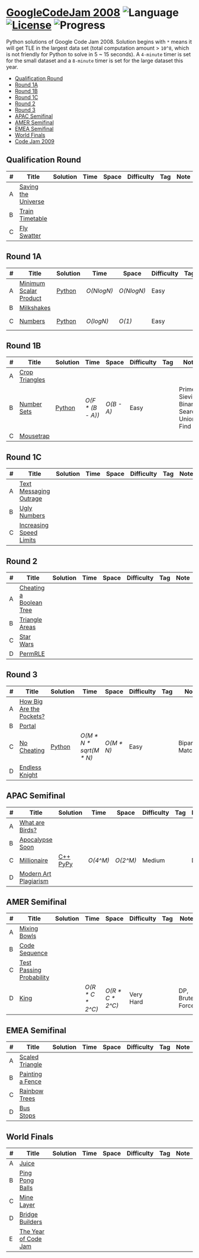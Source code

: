 # [GoogleCodeJam 2008](https://codingcompetitions.withgoogle.com/codejam/archive/2008) ![Language](https://img.shields.io/badge/language-Python-orange.svg) [![License](https://img.shields.io/badge/license-MIT-blue.svg)](./LICENSE) ![Progress](https://img.shields.io/badge/progress-5%20%2F%2037-ff69b4.svg)

Python solutions of Google Code Jam 2008. Solution begins with `*` means it will get TLE in the largest data set (total computation amount > `10^8`, which is not friendly for Python to solve in 5 ~ 15 seconds). A `4-minute` timer is set for the small dataset and a `8-minute` timer is set for the large dataset this year.

* [Qualification Round](https://github.com/kamyu104/GoogleCodeJam-2008#qualification-round)
* [Round 1A](https://github.com/kamyu104/GoogleCodeJam-2008#round-1a)
* [Round 1B](https://github.com/kamyu104/GoogleCodeJam-2008#round-1b)
* [Round 1C](https://github.com/kamyu104/GoogleCodeJam-2008#round-1c)
* [Round 2](https://github.com/kamyu104/GoogleCodeJam-2008#round-2)
* [Round 3](https://github.com/kamyu104/GoogleCodeJam-2008#round-3)
* [APAC Semifinal](https://github.com/kamyu104/GoogleCodeJam-2008#apac-semifinal)
* [AMER Semifinal](https://github.com/kamyu104/GoogleCodeJam-2008#amer-semifinal)
* [EMEA Semifinal](https://github.com/kamyu104/GoogleCodeJam-2008#emea-semifinal)
* [World Finals](https://github.com/kamyu104/GoogleCodeJam-2008#world-finals)
* [Code Jam 2009](https://github.com/kamyu104/GoogleCodeJam-2009)

## Qualification Round
| # | Title | Solution | Time | Space | Difficulty | Tag | Note |
|---| ----- | -------- | ---- | ----- | ---------- | --- | ---- |
|A| [Saving the Universe](https://code.google.com/codejam/contest/32013/dashboard#s=p0)| | | | | | |
|B| [Train Timetable](https://code.google.com/codejam/contest/32013/dashboard#s=p1)| | | | | | |
|C| [Fly Swatter](https://code.google.com/codejam/contest/32013/dashboard#s=p2)| | | | | | |

## Round 1A
| # | Title | Solution | Time | Space | Difficulty | Tag | Note |
|---| ----- | -------- | ---- | ----- | ---------- | --- | ---- |
|A| [Minimum Scalar Product](https://code.google.com/codejam/contest/32016/dashboard#s=p0)| [Python](./Round%201A/minimum-scalar-product.py)| _O(NlogN)_ | _O(NlogN)_ | Easy | | Sort |
|B| [Milkshakes](https://code.google.com/codejam/contest/32016/dashboard#s=p1)| | | | | | |
|C| [Numbers](https://code.google.com/codejam/contest/32016/dashboard#s=p2)| [Python](./Round%201A/numbers.py) | _O(logN)_ | _O(1)_ | Easy | | Matrix Exponentiation |

## Round 1B
| # | Title | Solution | Time | Space | Difficulty | Tag | Note |
|---| ----- | -------- | ---- | ----- | ---------- | --- | ---- |
|A| [Crop Triangles](https://code.google.com/codejam/contest/32017/dashboard#s=p0)| | | | | | |
|B| [Number Sets](https://code.google.com/codejam/contest/32017/dashboard#s=p1)| [Python](./Round%201B/number_sets.py) | _O(F * (B - A))_ | _O(B - A)_ | Easy | | Prime Sieving, Binary Search, Union Find |
|C| [Mousetrap](https://code.google.com/codejam/contest/32017/dashboard#s=p2)| | | | | | |

## Round 1C
| # | Title | Solution | Time | Space | Difficulty | Tag | Note |
|---| ----- | -------- | ---- | ----- | ---------- | --- | ---- |
|A| [Text Messaging Outrage](https://code.google.com/codejam/contest/32015/dashboard#s=p0)| | | | | | |
|B| [Ugly Numbers](https://code.google.com/codejam/contest/32015/dashboard#s=p1)| | | | | | |
|C| [Increasing Speed Limits](https://code.google.com/codejam/contest/32015/dashboard#s=p2)| | | | | | |

## Round 2
| # | Title | Solution | Time | Space | Difficulty | Tag | Note |
|---| ----- | -------- | ---- | ----- | ---------- | --- | ---- |
|A| [Cheating a Boolean Tree](https://code.google.com/codejam/contest/32001/dashboard#s=p0)| | | | | | |
|B| [Triangle Areas](https://code.google.com/codejam/contest/32001/dashboard#s=p1)| | | | | | |
|C| [Star Wars](https://code.google.com/codejam/contest/32001/dashboard#s=p2)| | | | | | |
|D| [PermRLE](https://code.google.com/codejam/contest/32001/dashboard#s=p3)| | | | | | |

## Round 3
| # | Title | Solution | Time | Space | Difficulty | Tag | Note |
|---| ----- | -------- | ---- | ----- | ---------- | --- | ---- |
|A| [How Big Are the Pockets?](https://code.google.com/codejam/contest/32002/dashboard#s=p0)| | | | | | |
|B| [Portal](https://code.google.com/codejam/contest/32002/dashboard#s=p1)| | | | | | |
|C| [No Cheating](https://code.google.com/codejam/contest/32002/dashboard#s=p2)| [Python](./Round%203/no_cheating.py) | _O(M * N * sqrt(M * N)_ | _O(M * N)_ | Easy | | Bipartite Matching |
|D| [Endless Knight](https://code.google.com/codejam/contest/32002/dashboard#s=p2)| | | | | | |

## APAC Semifinal
| # | Title | Solution | Time | Space | Difficulty | Tag | Note |
|---| ----- | -------- | ---- | ----- | ---------- | --- | ---- |
|A| [What are Birds?](https://code.google.com/codejam/contest/32005/dashboard#s=p0)| | | | | | |
|B| [Apocalypse Soon](https://code.google.com/codejam/contest/32005/dashboard#s=p1)| | | | | | |
|C| [Millionaire](https://codejam.withgoogle.com/codejam/contest/32005/dashboard#s=p2)| [C++](./APAC%20Semifinal/millionaire.cpp) [PyPy](./APAC%20Semifinal/millionaire.py)| _O(4^M)_ | _O(2^M)_ | Medium | | DP |
|D| [Modern Art Plagiarism](https://code.google.com/codejam/contest/32005/dashboard#s=p2)| | | | | | |

## AMER Semifinal
| # | Title | Solution | Time | Space | Difficulty | Tag | Note |
|---| ----- | -------- | ---- | ----- | ---------- | --- | ---- |
|A| [Mixing Bowls](https://code.google.com/codejam/contest/32008/dashboard#s=p0)| | | | | | |
|B| [Code Sequence](https://code.google.com/codejam/contest/32008/dashboard#s=p1)| | | | | | |
|C| [Test Passing Probability](https://code.google.com/codejam/contest/32008/dashboard#s=p2)| | | | | | |
|D| [King](https://code.google.com/codejam/contest/32008/dashboard#s=p3)| | _O(R * C * 2^C)_ | _O(R * C * 2^C)_ | Very Hard | | DP, Brute Force |

## EMEA Semifinal
| # | Title | Solution | Time | Space | Difficulty | Tag | Note |
|---| ----- | -------- | ---- | ----- | ---------- | --- | ---- |
|A| [Scaled Triangle](https://code.google.com/codejam/contest/32010/dashboard#s=p0)| | | | | | |
|B| [Painting a Fence](https://code.google.com/codejam/contest/32010/dashboard#s=p1)| | | | | | |
|C| [Rainbow Trees](https://code.google.com/codejam/contest/32010/dashboard#s=p2)| | | | | | |
|D| [Bus Stops](https://code.google.com/codejam/contest/32010/dashboard#s=p3)| | | | | | |

## World Finals

| # | Title | Solution | Time | Space | Difficulty | Tag | Note |
|---| ----- | -------- | ---- | ----- | ---------- | --- | ---- |
|A| [Juice](https://code.google.com/codejam/contest/32011/dashboard#s=p0)| | | | | | |
|B| [Ping Pong Balls](https://code.google.com/codejam/contest/32011/dashboard#s=p1)| | | | | | |
|C| [Mine Layer](https://code.google.com/codejam/contest/32011/dashboard#s=p2)| | | | | | |
|D| [Bridge Builders](https://code.google.com/codejam/contest/32011/dashboard#s=p3)| | | | | | |
|E| [The Year of Code Jam](https://code.google.com/codejam/contest/32011/dashboard#s=p4)| | | | | | |
